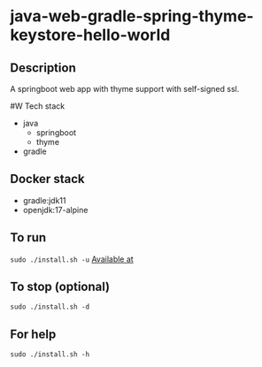 # java-web-gradle-spring-thyme-keystore-hello-world

## Description
A springboot web app with thyme support with self-signed ssl.

#W Tech stack
- java
  - springboot
  - thyme
- gradle

## Docker stack
- gradle:jdk11
- openjdk:17-alpine

## To run
`sudo ./install.sh -u`
[Available at](https://localhost)

## To stop (optional)
`sudo ./install.sh -d`

## For help
`sudo ./install.sh -h`
